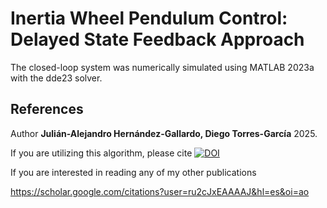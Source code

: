 # Inertia Wheel Pendulum Control: Delayed State Feedback Approach

The closed-loop system was numerically simulated using MATLAB 2023a with the dde23 solver.

## References
Author **Julián-Alejandro Hernández-Gallardo, Diego Torres-García** 2025. 

If you are utilizing this algorithm, please cite [![DOI](https://zenodo.org/badge/DOI/10.5281/zenodo.15829866.svg)](https://doi.org/10.5281/zenodo.15829866)

If you are interested in reading any of my other publications

<https://scholar.google.com/citations?user=ru2cJxEAAAAJ&hl=es&oi=ao>
